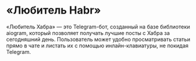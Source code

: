 # «Любитель Habr»

«Любитель Хабра» — это Telegram-бот, созданный на базе библиотеки aiogram, который позволяет получать лучшие посты с Хабра за сегодняшний день. Пользователь может удобно просматривать статьи прямо в чате и листать их с помощью инлайн-клавиатуры, не покидая Telegram.

